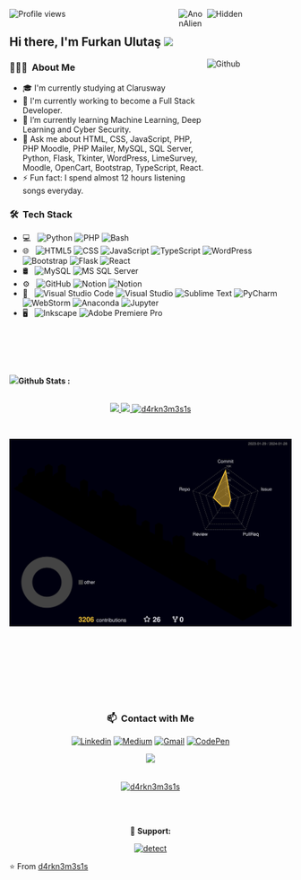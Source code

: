 ![Profile views](https://komarev.com/ghpvc/?username=d4rkn3m3s1s&color=blue)    <img width="30%" height="70px" align="right" alt="Hidden" src="https://media1.tenor.com/images/5188ac267b55d2594531cc974e2907d0/tenor.gif?itemid=26386839" /><img width="10%" height="76px" align="right" alt="AnonAlien" src="https://media2.giphy.com/media/SyaYzYOqDUE8T2Zvig/giphy.gif?cid=790b7611790edd716428737c9a1fb5fbd73838c4c87d7410&rid=giphy.gif&ct=g" />

 
## Hi there, I'm Furkan Ulutaş <img src="https://media.giphy.com/media/hvRJCLFzcasrR4ia7z/giphy.gif" width="25px">
<img width="30%" height="220px" align="right" alt="Github" src="https://media2.giphy.com/media/l0HlRVFefdU4nygus/giphy.gif?cid=790b7611635fbc7c6a3a8453bf4efb7c736318a8f65e1126&rid=giphy.gif&ct=g" />




   
### 👨🏻‍💻 &nbsp;About Me

- 🎓 I'm currently studying at Clarusway
- 🔭 I'm currently working to become a Full Stack Developer.
- 🌱 I’m currently learning Machine Learning, Deep Learning and Cyber Security.
- 💬 Ask me about HTML, CSS, JavaScript, PHP, PHP Moodle, PHP Mailer, MySQL, SQL Server, Python, Flask, Tkinter, WordPress, LimeSurvey, Moodle, OpenCart, Bootstrap, TypeScript, React.
- ⚡ Fun fact: I spend almost 12 hours listening songs everyday.

    
     
### 🛠 &nbsp;Tech Stack

- 💻 &nbsp;
  ![Python](https://img.shields.io/badge/-Python-333333?style=flat&logo=python)
  ![PHP](https://img.shields.io/badge/-PHP-333333?style=flat&logo=php)
  ![Bash](https://img.shields.io/badge/-Bash%20Script-333333?style=flat&logo=GNU-Bash&logoColor=white)
- 🌐 &nbsp;
  ![HTML5](https://img.shields.io/badge/-HTML5-333333?style=flat&logo=HTML5)
  ![CSS](https://img.shields.io/badge/-CSS-333333?style=flat&logo=CSS3&logoColor=1572B6)
  ![JavaScript](https://img.shields.io/badge/-JavaScript-333333?style=flat&logo=javascript)
  ![TypeScript](https://img.shields.io/badge/-TypeScript-333333?style=flat&logo=typescript)
  ![WordPress](https://img.shields.io/badge/-WordPress-333333?style=flat&logo=wordpress)
  ![Bootstrap](https://img.shields.io/badge/-Bootstrap-333333?style=flat&logo=bootstrap&logoColor=563D7C)
  ![Flask](https://img.shields.io/badge/-Flask-333333?style=flat&logo=flask)
  ![React](https://img.shields.io/badge/-React-333333?style=flat&logo=react)
- 🛢 &nbsp;
  ![MySQL](https://img.shields.io/badge/-MySQL-333333?style=flat&logo=mysql)
  ![MS SQL Server](https://img.shields.io/badge/-MS%20SQL%20Server-333333?style=flat&logo=Microsoft-SQL-Server)
- ⚙️ &nbsp;
  ![GitHub](https://img.shields.io/badge/-GitHub-333333?style=flat&logo=github)
  ![Notion](https://img.shields.io/badge/-Notion-333333?style=flat&logo=notion)
  ![Notion](https://img.shields.io/badge/-CodePen-333333?style=flat&logo=codepen)
- 🔧 &nbsp;
  ![Visual Studio Code](https://img.shields.io/badge/-Visual%20Studio%20Code-333333?style=flat&logo=visual-studio-code&logoColor=007ACC)
  ![Visual Studio](https://img.shields.io/badge/-Visual%20Studio-333333?style=flat&logo=visual-studio&logoColor=643995)
  ![Sublime Text](https://img.shields.io/badge/-Sublime%20Text-333333?style=flat&logo=sublime-text)
  ![PyCharm](https://img.shields.io/badge/-PyCharm-333333?style=flat&logo=pycharm)
  ![WebStorm](https://img.shields.io/badge/-WebStorm-333333?style=flat&logo=webstorm)
  ![Anaconda](https://img.shields.io/badge/-Anaconda-333333?style=flat&logo=anaconda)
  ![Jupyter](https://img.shields.io/badge/-Jupyter-333333?style=flat&logo=jupyter)
- 🖥 &nbsp;
  ![Inkscape](https://img.shields.io/badge/-Inkscape-333333?style=flat&logo=inkscape)
  ![Adobe Premiere Pro](https://img.shields.io/badge/-Adobe%20Premiere%20Pro-333333?style=flat&logo=adobe-premiere-pro)
<br>
<br>
<br><br>

<img src="https://media.giphy.com/media/cj87CxfRtrUifF3Ryk/giphy.gif" width="25"><b>Github Stats :</b>
<br><br>

<p align="center" width="100%">
<a href="https://github.com/d4rkn3m3s1s">
  <img  src="https://github-readme-stats.vercel.app/api?username=d4rkn3m3s1s&show_icons=true&theme=midnight-purple&include_all_commits=true&count_private=true"/>
  <img  height="180em" src="https://github-readme-stats-eight-theta.vercel.app/api/top-langs/?username=d4rkn3m3s1s&layout=compact&langs_count=8&theme=midnight-purple"/>
  <img  src="https://github-readme-streak-stats.herokuapp.com/?user=d4rkn3m3s1s&theme=midnight-purple" alt="d4rkn3m3s1s" /
</a>
</p>
<br>

![](./profile-3d-contrib/profile-night-rainbow.svg)

 <br/>

  <br>
  <br>
  </a>
  <div align="center" >
<p>&nbsp;</p>

<br/>



### 📫 &nbsp;Contact with Me


  [![Linkedin](https://img.shields.io/badge/-LinkedIn-blue?style=flat&logo=Linkedin&logoColor=white)](https://www.linkedin.com/in/ulutasfurkan/)
  [![Medium](https://img.shields.io/badge/-Medium-black?style=flat&logo=medium&logoColor=white)](https://d4rkn3m3s1s.medium.com)
  [![Gmail](https://img.shields.io/badge/-Gmail-c14438?style=flat&logo=Gmail&logoColor=white)](mailto:four.ulu24@gmail.com)
  [![CodePen](https://img.shields.io/badge/-CodePen-black?style=flat&logo=codepen)](https://codepen.io/d4rkn3m3s1s)
<br/>  

<div align="center"><img src="https://spotify-github-profile.vercel.app/api/view?uid=zoaegvatpjo18bau7k9l80mnq&cover_image=true&theme=default&bar_color=53b14f&bar_color_cover=false" /></div>  

<br/> 


<p align="center"> <a href="https://github.com/ryo-ma/github-profile-trophy"><img src="https://github-profile-trophy.vercel.app/?username=d4rkn3m3s1s&theme=onedark" alt="d4rkn3m3s1s" /></a> </p>

  <br>
  <br>
            
 🌱 <b>Support:</b>
 <br>
<p><a href="https://www.buymeacoffee.com/d4rkn3m3s1s"> <img src="https://cdn.buymeacoffee.com/buttons/v2/default-yellow.png" height="40" width="180" alt="detect" /></a>
 </div>


 
⭐️ From [d4rkn3m3s1s](https://github.com/d4rkn3m3s1s)

